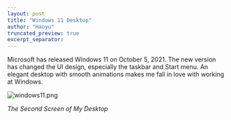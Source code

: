```yaml
---
layout: post
title: "Windows 11 Desktop"
author: "Haoyu"
truncated_preview: true
excerpt_separator: 
---
```


Microsoft has released Windows 11 on October 5, 2021. The new version has changed the UI design, especially the taskbar and Start menu. An elegant desktop with smooth animations makes me fall in love with working at Windows.

<!--more-->

![windows11.png](https://raw.githubusercontent.com/yohaoyu/image_repo/main/2022/08/18-18-23-56-windows11.png)

*The Second Screen of My Desktop*

